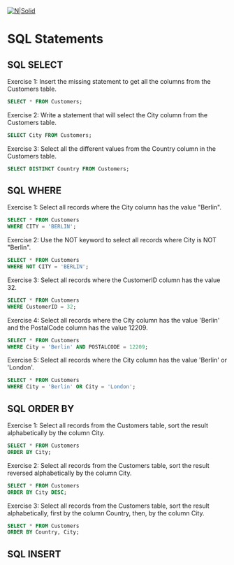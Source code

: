 [![N|Solid](https://upload.wikimedia.org/wikipedia/commons/3/3e/W3Schools_logo.png)](https://www.w3schools.com/sql/default.asp)

# SQL Statements
## SQL SELECT
Exercise 1: Insert the missing statement to get all the columns from the Customers table.

```sql
SELECT * FROM Customers;
```
Exercise 2: Write a statement that will select the City column from the Customers table.

```sql
SELECT City FROM Customers;
```
Exercise 3: Select all the different values from the Country column in the Customers table.

```sql
SELECT DISTINCT Country FROM Customers;
```
## SQL WHERE
Exercise 1: Select all records where the City column has the value "Berlin".

```sql
SELECT * FROM Customers
WHERE CITY = 'BERLIN';
```
Exercise 2: Use the NOT keyword to select all records where City is NOT "Berlin".

```sql
SELECT * FROM Customers 
WHERE NOT CITY = 'BERLIN';
```
Exercise 3: Select all records where the CustomerID column has the value 32.

```sql
SELECT * FROM Customers
WHERE CustomerID = 32;
```
Exercise 4: Select all records where the City column has the value 'Berlin' and the PostalCode column has the value 12209.

```sql
SELECT * FROM Customers
WHERE City = 'Berlin' AND POSTALCODE = 12209;
```
Exercise 5: Select all records where the City column has the value 'Berlin' or 'London'.

```sql
SELECT * FROM Customers
WHERE City = 'Berlin' OR City = 'London';
```
## SQL ORDER BY
Exercise 1: Select all records from the Customers table, sort the result alphabetically by the column City.

```sql
SELECT * FROM Customers
ORDER BY City;
```
Exercise 2: Select all records from the Customers table, sort the result reversed alphabetically by the column City.

```sql
SELECT * FROM Customers
ORDER BY City DESC;
```
Exercise 3: Select all records from the Customers table, sort the result alphabetically, first by the column Country, then, by the column City.

```sql
SELECT * FROM Customers
ORDER BY Country, City;
```

## SQL INSERT
